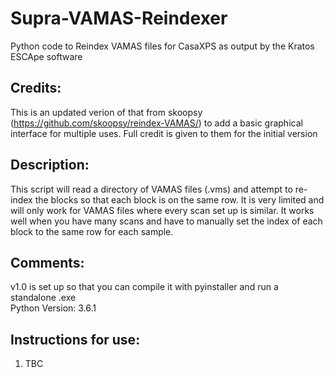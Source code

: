 # Supra-VAMAS-Reindexer
Python code to Reindex VAMAS files for CasaXPS as output by the Kratos ESCApe software

## Credits:
This is an updated verion of that from skoopsy (https://github.com/skoopsy/reindex-VAMAS/) to add a basic graphical interface for multiple uses.
Full credit is given to them for the initial version

## Description:
   This script will read a directory of VAMAS files (.vms) and attempt to re-index the blocks so that each block
   is on the same row. It is very limited and will only work for VAMAS files where every scan set up is similar.
   It works well when you have many scans and have to manually set the index of each block to the same row for each sample.
   
## Comments:
  v1.0 is set up so that you can compile it with pyinstaller and run a standalone .exe <br />
  Python Version: 3.6.1<br />

  
## Instructions for use:
  1. TBC

